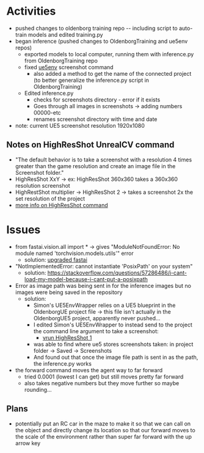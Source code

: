 # Activities
* pushed changes to oldenborg training repo -- including script to auto-train models and edited training.py
* began inference (pushed changes to OldenborgTraining and ue5env repos)
  * exported models to local computer, running them with inference.py from OldenborgTraining repo  
  * fixed [ue5env](https://github.com/arcslaboratory/ue5env) screenshot command 
    * also added a method to get the name of the connected project (to better generalize the inference.py script in OldenborgTraining) 
  * Edited inference.py
    * checks for screenshots directory - error if it exists
    * Goes through all images in screenshots -> adding numbers 00000-etc
    * renames screenshot directory with time and date
* note: current UE5 screenshot resolution 1920x1080

## Notes on HighResShot UnrealCV command
* "The default behavior is to take a screenshot with a resolution 4 times greater than the game resolution and create an image file in the Screenshot folder."
* HighResShot XxY -> ex: HighResShot 360x360 takes a 360x360 resolution screenshot
* HighRestShot multiplier -> HighResShot 2 -> takes a screenshot 2x the set resolution of the project
* [more info on HighResShot command](https://docs.unrealengine.com/5.1/en-US/taking-screenshots-in-unreal-engine/)

# Issues
* from fastai.vision.all import * -> gives "ModuleNotFoundError: No module named 'torchvision.models.utils'" error
  * solution: [upgraded fastai](https://forums.fast.ai/t/modulenotfounderror-no-module-named-fastai-vision-all-on-kaggle-notebook/77008)
* "NotImplementedError: cannot instantiate 'PosixPath' on your system"
  * solution: https://stackoverflow.com/questions/57286486/i-cant-load-my-model-because-i-cant-put-a-posixpath
* Error as image path was being sent in for the inference images but no images were being saved in the repository
  * solution: 
    * Simon's UE5EnvWrapper relies on a UE5 blueprint in the OldenborgUE project file -> this file isn't actually in the OldenborgUE5 project, apparently never pushed...
    * I edited Simon's UE5EnvWrapper to instead send to the project the command line argument to take a screenshot: 
      * [vrun HighResShot 1](http://docs.unrealcv.org/en/latest/reference/commands.html)
    * was able to find where ue5 stores screenshots taken: in project folder -> Saved -> Screenshots
    * And found out that once the image file path is sent in as the path, the inference.py works
* the forward command moves the agent way to far forward
  * tried 0.0001 (lowest I can get) but still moves pretty far forward
  * also takes negative numbers but they move further so maybe rounding... 

## Plans
* potentially put an RC car in the maze to make it so that we can call on the object and directly change its location so that our forward moves to the scale of the environment rather than super far forward with the up arrow key
